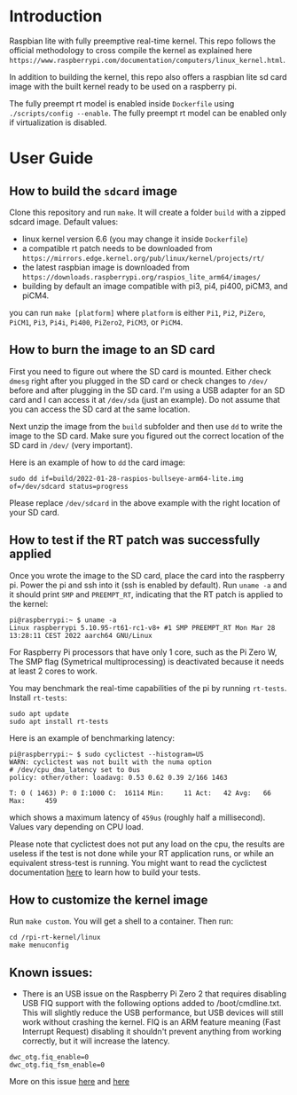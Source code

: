 # Introduction

Raspbian lite with fully preemptive real-time kernel. This repo follows the official methodology to cross compile the kernel as explained here `https://www.raspberrypi.com/documentation/computers/linux_kernel.html`.

In addition to building the kernel, this repo also offers a raspbian lite sd card image with the built kernel ready to be used on a raspberry pi.

The fully preempt rt model is enabled inside `Dockerfile` using `./scripts/config --enable`. The fully preempt rt model can be enabled only if virtualization is disabled.

# User Guide

## How to build the `sdcard` image

Clone this repository and run `make`. It will create a folder `build` with a zipped sdcard image. Default values:
- linux kernel version 6.6 (you may change it inside `Dockerfile`)
- a compatible rt patch needs to be downloaded from `https://mirrors.edge.kernel.org/pub/linux/kernel/projects/rt/`
- the latest raspbian image is downloaded from `https://downloads.raspberrypi.org/raspios_lite_arm64/images/`
- building by default an image compatible with pi3, pi4, pi400, piCM3, and piCM4.

you can run `make [platform]` where `platform` is either `Pi1`, `Pi2`, `PiZero`, `PiCM1`, `Pi3`, `Pi4i`, `Pi400`, `PiZero2`, `PiCM3`, or `PiCM4`.

## How to burn the image to an SD card

First you need to figure out where the SD card is mounted. Either check `dmesg` right after you plugged in the SD card or check changes to `/dev/` before and after plugging in the SD card. I'm using a USB adapter for an SD card and I can access it at `/dev/sda` (just an example). Do not assume that you can access the SD card at the same location.

Next unzip the image from the `build` subfolder and then use `dd` to write the image to the SD card. Make sure you figured out the correct location of the SD card in `/dev/` (very important). 

Here is an example of how to `dd` the card image:
```
sudo dd if=build/2022-01-28-raspios-bullseye-arm64-lite.img of=/dev/sdcard status=progress
```

Please replace `/dev/sdcard` in the above example with the right location of your SD card.

## How to test if the RT patch was successfully applied

Once you wrote the image to the SD card, place the card into the raspberry pi. Power the pi and ssh into it (ssh is enabled by default). Run `uname -a` and it should print `SMP` and `PREEMPT_RT`, indicating that the RT patch is applied to the kernel:
```
pi@raspberrypi:~ $ uname -a
Linux raspberrypi 5.10.95-rt61-rc1-v8+ #1 SMP PREEMPT_RT Mon Mar 28 13:28:11 CEST 2022 aarch64 GNU/Linux
```
For Raspberry Pi processors that have only 1 core, such as the Pi Zero W, The SMP flag (Symetrical multiprocessing) is deactivated because it needs at least 2 cores to work.

You may benchmark the real-time capabilities of the pi by running `rt-tests`. Install `rt-tests`:
```
sudo apt update
sudo apt install rt-tests
```

Here is an example of benchmarking latency:
```
pi@raspberrypi:~ $ sudo cyclictest --histogram=US
WARN: cyclictest was not built with the numa option
# /dev/cpu_dma_latency set to 0us
policy: other/other: loadavg: 0.53 0.62 0.39 2/166 1463          

T: 0 ( 1463) P: 0 I:1000 C:  16114 Min:     11 Act:   42 Avg:   66 Max:     459
```
which shows a maximum latency of `459us` (roughly half a millisecond). Values vary depending on CPU load.

Please note that cyclictest does not put any load on the cpu, the results are useless if the test is not done while your RT application runs, or while an equivalent stress-test is running. You might want to read the cyclictest documentation [here](https://wiki.linuxfoundation.org/realtime/documentation/howto/tools/cyclictest/start) to learn how to build your tests.

## How to customize the kernel image

Run `make custom`. You will get a shell to a container. Then run:
```
cd /rpi-rt-kernel/linux
make menuconfig
```

## Known issues:
- There is an USB issue on the Raspberry Pi Zero 2 that requires disabling USB FIQ support with the following options added to /boot/cmdline.txt. This will slightly reduce the USB performance, but USB devices will still work without crashing the kernel. FIQ is an ARM feature meaning (Fast Interrupt Request) disabling it shouldn't prevent anything from working correctly, but it will increase the latency.
```
dwc_otg.fiq_enable=0
dwc_otg.fiq_fsm_enable=0
```
More on this issue [here](https://wiki.linuxfoundation.org/realtime/documentation/known_limitations) and [here](https://www.osadl.org/Single-View.111+M5c03315dc57.0.html)
